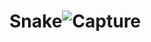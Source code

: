 # Snake![Capture](https://user-images.githubusercontent.com/50392507/171823521-07212ec1-09a7-40a6-9d5e-68ce74121b22.PNG)
